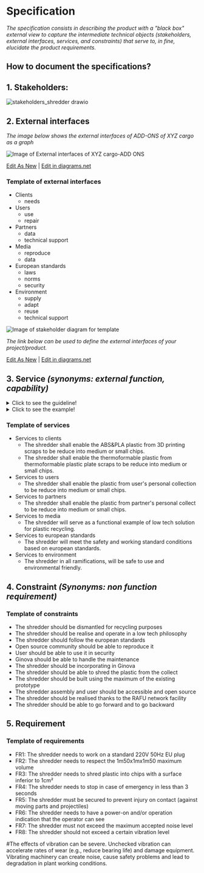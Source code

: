 # **Specification**

*The specification consists in describing the product with a "black box" external view to capture the intermediate technical objects (stakeholders, external interfaces, services, and constraints) that serve to, *in fine*, elucidate the product requirements.*

## **How to document the specifications?** 
  
## **1. Stakeholders:**

![stakeholders_shredder drawio](https://user-images.githubusercontent.com/95290174/152964940-641c68a4-78e5-4441-ad8c-f626bcd7d0b1.png)

  
## **2. External interfaces**

*The image below shows the external interfaces of  ADD-ONS of XYZ cargo as a graph*

![Image of External interfaces of XYZ cargo-ADD ONS](https://github.com/OPEN-NEXT/wp2.3_Guideline-for-documentation-of-OSH-design-reuse/blob/main/Sources/Images/External%20interfaces%20of%20XYZ%20Cargo%20ADD-ONS.jpg)

<a href="https://app.diagrams.net/?libs=general#Hamerezoji1362%2Fdrawio-github%2Fmaster%2FExternal%20interfaces.drawio">Edit As New</a> | <a href="https://app.diagrams.net/#Hamerezoji1362%2Fdrawio-github%2Fmaster%2FExternal%20interfaces.png">Edit in diagrams.net</a>
</details>

### Template of external interfaces
   
   * Clients
       * needs
   * Users
       * use
       * repair
   * Partners
       * data
       * technical support
   * Media
       * reproduce
       * data
   * European standards
       * laws
       * norms
       * security
   * Environment
       * supply
       * adapt
       * reuse
       * technical support
  
 ![Image of stakeholder diagram for template](https://github.com/OPEN-NEXT/wp2.3_Guideline-for-documentation-of-OSH-design-reuse/blob/main/Sources/Images/External%20interfaces%20for%20template.jpg)
  
   *The link below can be used to define the external interfaces of your project/product.*
  
  <a href="https://app.diagrams.net/#Hamerezoji1362%2Fdrawio-github%2Fmaster%2FExternal%20interfaces%20for%20template.drawio">Edit As New</a> | <a href="https://app.diagrams.net/#Hamerezoji1362%2Fdrawio-github%2Fmaster%2FExternal%20interfaces%20for%20template.drawio">Edit in diagrams.net</a>

## 3. Service *(synonyms: external function, capability)* 
<details>
  <summary>Click to see the guideline!</summary>
  
- **Definition:** *A service is an effect intended by a stakeholder resulting from the interaction of the product with its environment (i.e. what the  product is for).*

- **Comments:**
  - *Services provide users with an exchange value that can be included in an economic system (e.g. airlines buy flight hours).*
  - *Services are intended effects that can be observed from outside the product ("black box" external view), but not from outside an internal component ("white box" internal view).*
  - *Services are defined in a solution neutral-way.*
  - *Services can be stated as follows: The [Product] shall enable [Stakeholder] [Action verb] (e.g. The product shall enable end-user to clean its teeth)*
  - *we often reason in terms of action verbs to communicate expected behaviors, so it would be nice to be able to search designs with action verbs*
</details>

<details>
  <summary>Click to see the example!</summary>
  
 ```
  What does contain the minimum documentation of the service to stakeholders?
  
  Example of services for ADD-ONS of XYZ Cargo
  
    - The ADD-ONS shall enable the food producer to store food
      - 1.1 solid (10 kilos)
      - 1.2 liquid (5 litrs)
    - The ADD-ONS shall enable the food producer to heat food
      -  2.1solid (150 deg Celcius)
      - 2.2 liquid (80 deg Celcius)
    - The ADD-ONS shall enable the food producer to cool down food for 4 hours
      - 3.1 solid (6 deg Celcius)
      - 3.2 liquid (6 deg Celcius)
      
    - ...
  ```
 </details>

### Template of services
  
   * Services to clients
       * The shredder shall enable the ABS&PLA plastic from 3D printing scraps to be reduce into medium or small chips.
       * The shredder shall enable the thermoformable plastic from thermoformable plastic plate scraps to be reduce into medium or small chips.
   * Services to users
       * The shredder shall enable the plastic from user's personal collection to be reduce into medium or small chips.
   * Services to partners
       * The shredder shall enable the plastic from partner's personal collect to be reduce into medium or small chips.
   * Services to media
       * The shredder will serve as a functional example of low tech solution for plastic recycling.
   * Services to european standards
       * The shredder will meet the safety and working standard conditions based on european standards. 
   * Services to environment
       * The shredder in all ramifications, will be safe to use and environmental friendly.

## 4. Constraint *(Synonyms: non function requirement)*

### Template of constraints
  
   * The shredder should be dismantled for recycling purposes
   * The shredder should be realise and operate in a low tech philosophy
   * The shredder should follow the european standards
   * Open source community should be able to reproduce it
   * User should be able to use it in security
   * Ginova should be able to handle the maintenance
   * The shredder should be incorporating in Ginova
   * The shredder should be able to shred the plastic from the collect
   * The shredder should be built using the maximum of the existing prototype
   * The shredder assembly and user should be accessible and open source
   * The shredder should be realised thanks to the RAFU network facility
   * The shredder should be able to go forward and to go backward
     
  
## **5. Requirement**
 
 ### Template of requirements
    
   * FR1: The shredder needs to work on a standard 220V 50Hz EU plug
   * FR2: The shredder needs to respect the 1m50x1mx1m50 maximum volume
   * FR3: The shredder needs to shred plastic into chips with a surface inferior to 1cm²
   * FR4: The shredder needs to stop in case of emergency in less than 3 seconds
   * FR5: The shredder must be secured to prevent injury on contact (against moving parts and projectiles)
   * FR6: The shredder needs to have a power-on and/or operation indication that the operator can see
   * FR7: The shredder must not exceed the maximum accepted noise level
   * FR8: The shredder should not exceed a certain vibration level
   
#The effects of vibration can be severe. Unchecked vibration can accelerate rates of wear (e.g., reduce bearing life) and damage equipment. Vibrating machinery can create noise, cause safety problems and lead to degradation in plant working conditions.
